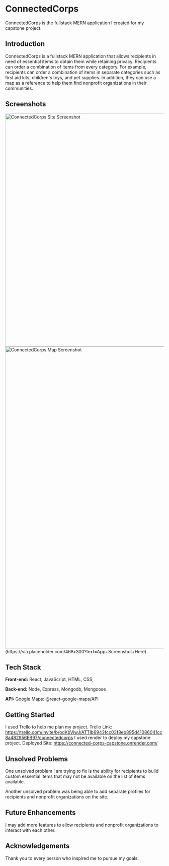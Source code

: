 # ConnectedCorps

ConnectedCorps is the fullstack MERN application I created for my capstone project. 


## Introduction

ConnectedCorps is a fullstack MERN application that allows recipients in need of essential items to obtain them while retaining privacy. Recipients can order a combination of items from every category. For example, recipients can order a combination of items in separate categories such as first aid kits, children's toys, and pet supplies. In addition, they can use a map as a reference to help them find nonprofit organizations in their communities.
## Screenshots
<img width="739" alt="ConnectedCorps Site Screenshot" src="https://github.com/laurencamin/capstoneproject/assets/125404995/5d8fd7e4-eb17-4f22-8d2f-762306156b3f">

<img width="960" alt="ConnectedCorps Map Screenshot" src="https://github.com/laurencamin/capstoneproject/assets/125404995/cb42d855-a1a2-4505-892e-c500e33dc158">
(https://via.placeholder.com/468x300?text=App+Screenshot+Here)


## Tech Stack

**Front-end:** React, JavaScript, HTML, CSS,

**Back-end:** Node, Express, Mongodb, Mongoose

**API:** Google Maps: @react-google-maps/API



## Getting Started
I used Trello to help me plan my project. 
Trello Link:
https://trello.com/invite/b/odKbViwJ/ATTIb6943fcc03f8eb895d41086041cc8a482956EB97/connectedcorps 
I used render to deploy my capstone project.
Deployed Site:
https://connected-corps-capstone.onrender.com/




## Unsolved Problems

One unsolved problem I am trying to fix is the ability for recipients to build custom essential items that may not be available on the list of items available. 

Another unsolved problem was being able to add separate profiles for recipients and nonprofit organizations on the site. 
## Future Enhancements

I may add more features to allow recipients and nonprofit organizations to interact with each other.
## Acknowledgements

Thank you to every person who inspired me to pursue my goals. 
